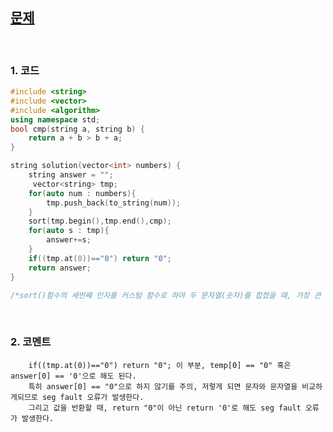 [문제](https://programmers.co.kr/learn/courses/30/lessons/42746)
---------------------------------------------

<br>

### 1. 코드 
```cpp
#include <string>
#include <vector>
#include <algorithm>
using namespace std;
bool cmp(string a, string b) {
    return a + b > b + a;
}

string solution(vector<int> numbers) {
    string answer = "";
     vector<string> tmp;
    for(auto num : numbers){
        tmp.push_back(to_string(num));
    }
    sort(tmp.begin(),tmp.end(),cmp);
    for(auto s : tmp){
        answer+=s;
    }
    if((tmp.at(0))=="0") return "0";
    return answer;
}

/*sort()함수의 세번째 인자를 커스텀 함수로 하여 두 문자열(숫자)를 합쳤을 때, 가장 큰 순서로 정렬한다. */
```

<br>

### 2. 코멘트

        if((tmp.at(0))=="0") return "0"; 이 부분, temp[0] == "0" 혹은 answer[0] == '0'으로 해도 된다. 
        특히 answer[0] == "0"으로 하지 않기를 주의, 저렇게 되면 문자와 문자열을 비교하게되므로 seg fault 오류가 발생한다. 
        그리고 값을 반환할 때, return "0"이 아닌 return '0'로 해도 seg fault 오류가 발생한다. 
